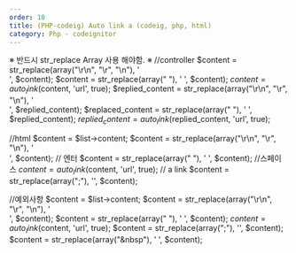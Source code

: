 ```yaml
---
order: 10
title: (PHP-codeig) Auto link a (codeig, php, html)
category: Php - codeignitor
---
```


※ 반드시 str_replace Array 사용 해야함. ※ 
//controller
$content = str_replace(array("\r\n", "\r", "\n"), '<br/>', $content);
$content = str_replace(array(" "), '&nbsp;', $content);
$content = auto_link($content, 'url', true);
$replied_content = str_replace(array("\r\n", "\r", "\n"), '<br/>', $replied_content);
$replaced_content = str_replace(array(" "), '&nbsp;', $replied_content);
$replied_content = auto_link($replied_content, 'url', true);


//html
$content = $list->content;
$content = str_replace(array("\r\n", "\r", "\n"), '<br/>', $content); // 엔터
$content = str_replace(array(" "), '&nbsp;', $content); //스페이스
$content = auto_link($content, 'url', true); // a link
$content = str_replace(array(";"), '', $content); 


//예외사항
$content = $list->content;
$content = str_replace(array("\r\n", "\r", "\n"), '<br/>', $content);
$content = str_replace(array(" "), '&nbsp;', $content);
$content = auto_link($content, 'url', true);
$content = str_replace(array(";"), '', $content);
$content = str_replace(array("&nbsp"), ' ', $content);

